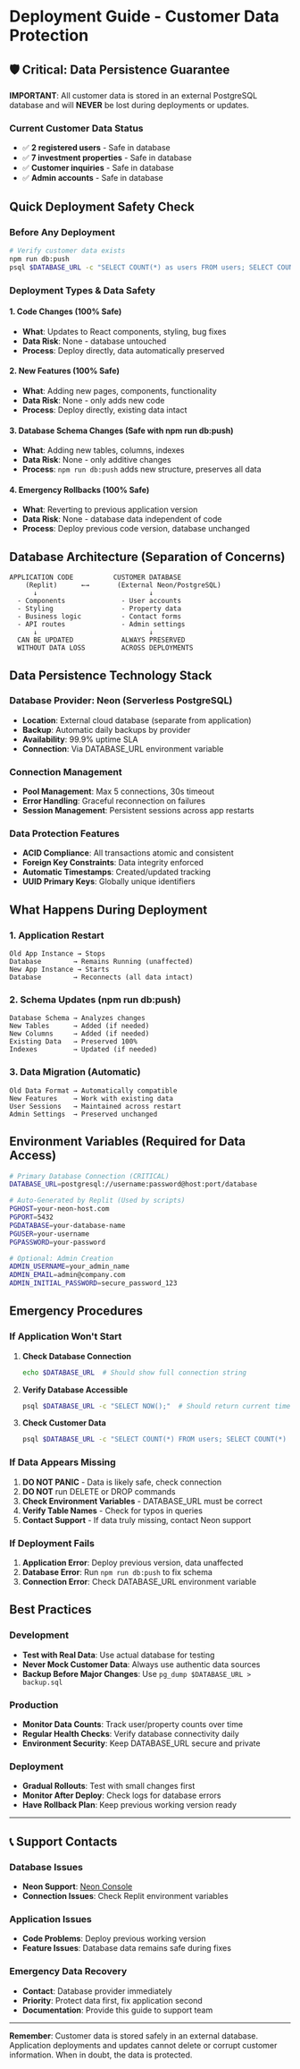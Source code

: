 # Deployment Guide - Customer Data Protection

## 🛡️ Critical: Data Persistence Guarantee

**IMPORTANT**: All customer data is stored in an external PostgreSQL database and will **NEVER** be lost during deployments or updates.

### Current Customer Data Status
- ✅ **2 registered users** - Safe in database
- ✅ **7 investment properties** - Safe in database  
- ✅ **Customer inquiries** - Safe in database
- ✅ **Admin accounts** - Safe in database

## Quick Deployment Safety Check

### Before Any Deployment
```bash
# Verify customer data exists
npm run db:push
psql $DATABASE_URL -c "SELECT COUNT(*) as users FROM users; SELECT COUNT(*) as properties FROM properties;"
```

### Deployment Types & Data Safety

#### 1. Code Changes (100% Safe)
- **What**: Updates to React components, styling, bug fixes
- **Data Risk**: None - database untouched
- **Process**: Deploy directly, data automatically preserved

#### 2. New Features (100% Safe)  
- **What**: Adding new pages, components, functionality
- **Data Risk**: None - only adds new code
- **Process**: Deploy directly, existing data intact

#### 3. Database Schema Changes (Safe with npm run db:push)
- **What**: Adding new tables, columns, indexes
- **Data Risk**: None - only additive changes
- **Process**: `npm run db:push` adds new structure, preserves all data

#### 4. Emergency Rollbacks (100% Safe)
- **What**: Reverting to previous application version
- **Data Risk**: None - database data independent of code
- **Process**: Deploy previous code version, database unchanged

## Database Architecture (Separation of Concerns)

```
APPLICATION CODE          CUSTOMER DATABASE
    (Replit)      ←→       (External Neon/PostgreSQL)
      ↓                            ↓
  - Components              - User accounts  
  - Styling                 - Property data
  - Business logic          - Contact forms
  - API routes              - Admin settings
      ↓                            ↓
  CAN BE UPDATED            ALWAYS PRESERVED
  WITHOUT DATA LOSS         ACROSS DEPLOYMENTS
```

## Data Persistence Technology Stack

### Database Provider: Neon (Serverless PostgreSQL)
- **Location**: External cloud database (separate from application)
- **Backup**: Automatic daily backups by provider
- **Availability**: 99.9% uptime SLA
- **Connection**: Via DATABASE_URL environment variable

### Connection Management
- **Pool Management**: Max 5 connections, 30s timeout
- **Error Handling**: Graceful reconnection on failures
- **Session Management**: Persistent sessions across app restarts

### Data Protection Features
- **ACID Compliance**: All transactions atomic and consistent
- **Foreign Key Constraints**: Data integrity enforced
- **Automatic Timestamps**: Created/updated tracking
- **UUID Primary Keys**: Globally unique identifiers

## What Happens During Deployment

### 1. Application Restart
```
Old App Instance → Stops
Database        → Remains Running (unaffected)
New App Instance → Starts
Database        → Reconnects (all data intact)
```

### 2. Schema Updates (npm run db:push)
```
Database Schema → Analyzes changes
New Tables      → Added (if needed)
New Columns     → Added (if needed)  
Existing Data   → Preserved 100%
Indexes         → Updated (if needed)
```

### 3. Data Migration (Automatic)
```
Old Data Format → Automatically compatible
New Features    → Work with existing data
User Sessions   → Maintained across restart
Admin Settings  → Preserved unchanged
```

## Environment Variables (Required for Data Access)

```bash
# Primary Database Connection (CRITICAL)
DATABASE_URL=postgresql://username:password@host:port/database

# Auto-Generated by Replit (Used by scripts)
PGHOST=your-neon-host.com
PGPORT=5432
PGDATABASE=your-database-name
PGUSER=your-username
PGPASSWORD=your-password

# Optional: Admin Creation
ADMIN_USERNAME=your_admin_name
ADMIN_EMAIL=admin@company.com
ADMIN_INITIAL_PASSWORD=secure_password_123
```

## Emergency Procedures

### If Application Won't Start
1. **Check Database Connection**
   ```bash
   echo $DATABASE_URL  # Should show full connection string
   ```

2. **Verify Database Accessible**
   ```bash
   psql $DATABASE_URL -c "SELECT NOW();"  # Should return current time
   ```

3. **Check Customer Data**
   ```bash
   psql $DATABASE_URL -c "SELECT COUNT(*) FROM users; SELECT COUNT(*) FROM properties;"
   ```

### If Data Appears Missing
1. **DO NOT PANIC** - Data is likely safe, check connection
2. **DO NOT** run DELETE or DROP commands
3. **Check Environment Variables** - DATABASE_URL must be correct
4. **Verify Table Names** - Check for typos in queries
5. **Contact Support** - If data truly missing, contact Neon support

### If Deployment Fails
1. **Application Error**: Deploy previous version, data unaffected
2. **Database Error**: Run `npm run db:push` to fix schema
3. **Connection Error**: Check DATABASE_URL environment variable

## Best Practices

### Development
- **Test with Real Data**: Use actual database for testing
- **Never Mock Customer Data**: Always use authentic data sources
- **Backup Before Major Changes**: Use `pg_dump $DATABASE_URL > backup.sql`

### Production
- **Monitor Data Counts**: Track user/property counts over time
- **Regular Health Checks**: Verify database connectivity daily
- **Environment Security**: Keep DATABASE_URL secure and private

### Deployment
- **Gradual Rollouts**: Test with small changes first
- **Monitor After Deploy**: Check logs for database errors
- **Have Rollback Plan**: Keep previous working version ready

---

## 📞 Support Contacts

### Database Issues
- **Neon Support**: [Neon Console](https://console.neon.tech)
- **Connection Issues**: Check Replit environment variables

### Application Issues  
- **Code Problems**: Deploy previous working version
- **Feature Issues**: Database data remains safe during fixes

### Emergency Data Recovery
- **Contact**: Database provider immediately
- **Priority**: Protect data first, fix application second
- **Documentation**: Provide this guide to support team

---

**Remember**: Customer data is stored safely in an external database. Application deployments and updates cannot delete or corrupt customer information. When in doubt, the data is protected.